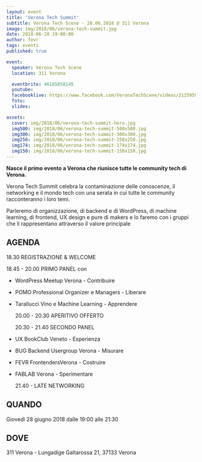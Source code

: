 ```yaml
---
layout: event
title: 'Verona Tech Summit'
subtitle: Verona Tech Scene - 28.06.2018 @ 311 Verona
image: img/2018/06/verona-tech-summit.jpg
date: 2018-06-28 19:00:00
author: fevr
tags: eventi
published: true

event:
  speaker: Verona Tech Scene
  location: 311 Verona

  eventbrite: 46185858145
  youtube:
  facebooklive: https://www.facebook.com/VeronaTechScene/videos/2125959077423863/
  foto:
  slides:

assets:
  cover: img/2018/06/verona-tech-summit-hero.jpg
  img500: img/2018/06/verona-tech-summit-500x500.jpg
  img300: img/2018/06/verona-tech-summit-300x300.jpg
  img250: img/2018/06/verona-tech-summit-250x250.jpg
  img174: img/2018/06/verona-tech-summit-174x174.jpg
  img150: img/2018/06/verona-tech-summit-150x150.jpg
---
```


**Nasce il primo evento a Verona che riunisce tutte le community tech di Verona.**

Verona Tech Summit celebra la contaminazione delle conoscenze, il networking e il mondo tech con una serata in cui tutte le community racconteranno i loro temi.

Parleremo di organizzazione, di backend e di WordPress, di machine learning, di frontend, UX design e pure di makers e lo faremo con i gruppi che li rappresentano attraverso il valore principale

## AGENDA

18.30 REGISTRAZIONE & WELCOME

18.45 - 20.00 PRIMO PANEL con

- WordPress Meetup Verona - Contribuire
- POMO Professional Organizer e Managers - Liberare
- Tarallucci Vino e Machine Learning - Apprendere

  20.00 - 20.30 APERITIVO OFFERTO

  20.30 - 21.40 SECONDO PANEL

- UX BookClub Veneto - Esperienza
- BUG Backend Usergroup Verona - Misurare
- FEVR FrontendersVerona - Costruire
- FABLAB Verona - Sperimentare

  21.40 - LATE NETWORKING

## QUANDO

Giovedì 28 giugno 2018 dalle 19:00 alle 21:30

## DOVE

311 Verona - Lungadige Galtarossa 21, 37133 Verona
